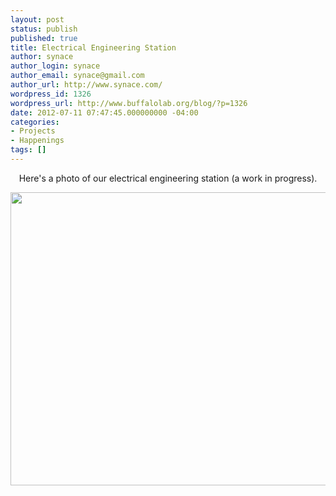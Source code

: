 ```yaml
---
layout: post
status: publish
published: true
title: Electrical Engineering Station
author: synace
author_login: synace
author_email: synace@gmail.com
author_url: http://www.synace.com/
wordpress_id: 1326
wordpress_url: http://www.buffalolab.org/blog/?p=1326
date: 2012-07-11 07:47:45.000000000 -04:00
categories:
- Projects
- Happenings
tags: []
---
```

<p style="text-align: center;">Here's a photo of our electrical engineering station (a work in progress).</p>
<p style="text-align: center;"><a href="http://www.buffalolab.org/blog/wp-content/uploads/2012/07/IMG_20120709_221848.jpg"><img class="size-full wp-image-1327 aligncenter" title="Electrical Engineering Station" src="http://www.buffalolab.org/blog/wp-content/uploads/2012/07/IMG_20120709_221848.jpg" alt="" width="625" height="469" /></a></p>
